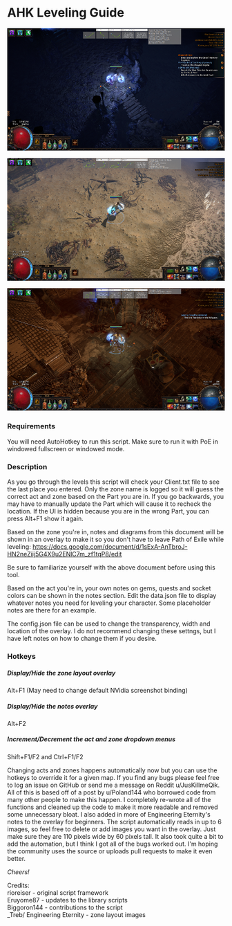 # AHK Leveling Guide

![Cavern of Wrath](previews/LevelingGuidePreview1.png?raw=true "Leveling Guide in The Cavern of Wrath")

![Coast](previews/LevelingGuidePreview2.png?raw=true "Leveling Guide in The Coast Act 2")

![Ravaged Square](previews/LevelingGuidePreview3.png?raw=true "Leveling Guide in The Ravaged Square Part 2")

### Requirements

You will need AutoHotkey to run this script. Make sure to run it with PoE in windowed fullscreen or windowed mode.

### Description

As you go through the levels this script will check your Client.txt file to see the last place you entered. Only the zone name is logged so it will guess the correct act and zone based on the Part you are in. If you go backwards, you may have to manually update the Part which will cause it to recheck the location. If the UI is hidden because you are in the wrong Part, you can press Alt+F1 show it again.

Based on the zone you're in, notes and diagrams from this document will be shown in an overlay to make it so you don't have to leave Path of Exile while leveling: https://docs.google.com/document/d/1sExA-AnTbroJ-HN2neZiij5G4X9u2ENlC7m_zf1tqP8/edit

Be sure to familiarize yourself with the above document before using this tool.

Based on the act you're in, your own notes on gems, quests and socket colors can be shown in the notes section. Edit the data.json file to display whatever notes you need for leveling your character. Some placeholder notes are there for an example.

The config.json file can be used to change the transparency, width and location of the overlay. I do not recommend changing these settngs, but I have left notes on how to change them if you desire.

### Hotkeys

##### Display/Hide the zone layout overlay
Alt+F1 (May need to change default NVidia screenshot binding)

##### Display/Hide the notes overlay
Alt+F2

##### Increment/Decrement the act and zone dropdown menus
Shift+F1/F2 and Ctrl+F1/F2

Changing acts and zones happens automatically now but you can use the hotkeys to override it for a given map. If you find any bugs please feel free to log an issue on GitHub or send me a message on Reddit u/JusKillmeQik. All of this is based off of a post by u/Poland144 who borrowed code from many other people to make this happen. I completely re-wrote all of the functions and cleaned up the code to make it more readable and removed some unnecessary bloat. I also added in more of Engineering Eternity's notes to the overlay for beginners. The script automatically reads in up to 6 images, so feel free to delete or add images you want in the overlay. Just make sure they are 110 pixels wide by 60 pixels tall. It also took quite a bit to add the automation, but I think I got all of the bugs worked out. I'm hoping the community uses the source or uploads pull requests to make it even better.

*Cheers!*

Credits:  
rioreiser - original script framework  
Eruyome87 - updates to the library scripts  
Biggoron144 - contributions to the script  
_Treb/ Engineering Eternity - zone layout images  
